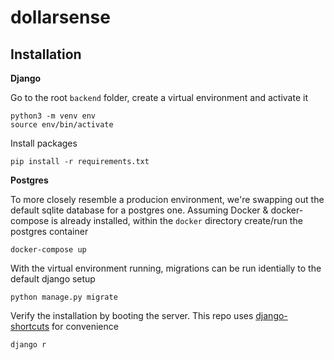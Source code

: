# dollarsense

## Installation
**Django**

Go to the root `backend` folder, create a virtual environment and activate it
```
python3 -m venv env
source env/bin/activate
```
Install packages
```
pip install -r requirements.txt
```

**Postgres**

To more closely resemble a producion environment, we're swapping out the default sqlite database for a postgres one. Assuming Docker & docker-compose is already installed, within the `docker` directory create/run the postgres container
```
docker-compose up
```

With the virtual environment running, migrations can be run identially to the default django setup
```
python manage.py migrate
```

Verify the installation by booting the server. This repo uses [django-shortcuts](https://github.com/jgorset/django-shortcuts) for convenience
```
django r
```
